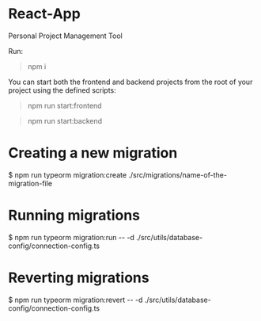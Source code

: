 # React-App
Personal Project Management Tool

Run:
>npm i

You can start both the frontend and backend projects from the root of your project using the defined scripts:

>npm run start:frontend

>npm run start:backend

# Creating a new migration
$ npm run typeorm migration:create ./src/migrations/name-of-the-migration-file

# Running migrations
$ npm run typeorm migration:run -- -d ./src/utils/database-config/connection-config.ts

# Reverting migrations
$ npm run typeorm migration:revert -- -d ./src/utils/database-config/connection-config.ts